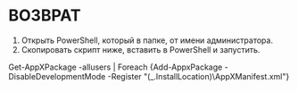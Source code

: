 # ВОЗВРАТ

1. Открыть PowerShell, который в папке, от имени администратора.
2. Скопировать скрипт ниже, вставить в PowerShell и запустить.

Get-AppXPackage -allusers | Foreach {Add-AppxPackage -DisableDevelopmentMode -Register "$($_.InstallLocation)\AppXManifest.xml"}
